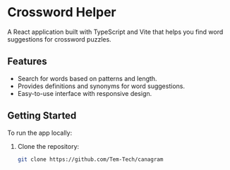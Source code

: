 # Crossword Helper

A React application built with TypeScript and Vite that helps you find word suggestions for crossword puzzles.

## Features

- Search for words based on patterns and length.
- Provides definitions and synonyms for word suggestions.
- Easy-to-use interface with responsive design.

## Getting Started

To run the app locally:

1. Clone the repository:

   ```bash
   git clone https://github.com/Tem-Tech/canagram